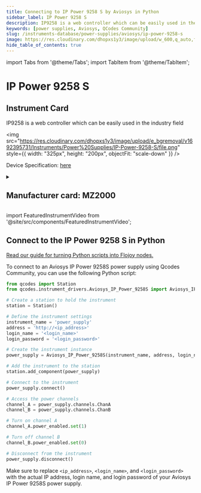 ```yaml
---
title: Connecting to IP Power 9258 S by Aviosys in Python
sidebar_label: IP Power 9258 S
description: IP9258 is a web controller which can be easily used in the industry field
keywords: [power supplies, Aviosys, QCodes Community]
slug: /instruments-database/power-supplies/aviosys/ip-power-9258-s
image: https://res.cloudinary.com/dhopxs1y3/image/upload/w_600,q_auto,f_auto/e_bgremoval/v1692395731/Instruments/Power%20Supplies/IP-Power-9258-S/file.jpg
hide_table_of_contents: true
---
```


import Tabs from '@theme/Tabs';
import TabItem from '@theme/TabItem';

# IP Power 9258 S

## Instrument Card

<div className="flex">

<div>

IP9258 is a web controller which can be easily used in the industry field

</div>

<img src="https://res.cloudinary.com/dhopxs1y3/image/upload/e_bgremoval/v1692395731/Instruments/Power%20Supplies/IP-Power-9258-S/file.png" style={{ width: "325px", height: "200px", objectFit: "scale-down" }} />

</div>

<div className="flex text-center">

<p>Device Specification: <a target="\_blank" href="https://www.aviosys.com/products/downloads/manuals/power/9258S-T-SP-TP_manual.pdf">here</a></p>

</div>

<details style={{ marginTop: "15px"}}>
<summary><h2>Manufacturer card: MZ2000</h2></summary>

<img src="https://res.cloudinary.com/dhopxs1y3/image/upload/v1692126000/Instruments/Vendor%20Logos/Aviosys.png" style={{ width: "100%", height: "170px",objectFit: "scale-down" }} />

**Aviosys** IP POWER is a remote power management device that allows you to control power on/off and monitor power status of connected devices.

<ul>
  <li>Headquarters: Taiwan</li>
  <li>Yearly Revenue (millions, USD): 5.0</li>
  <li>Vendor Website: <a href="https://www.aviosys.com/">here</a></li>
</ul>
</details>

import FeaturedInstrumentVideo from '@site/src/components/FeaturedInstrumentVideo';

<FeaturedInstrumentVideo category='WIDGET2000' manufacturer='MZ2000'></FeaturedInstrumentVideo>


## Connect to the IP Power 9258 S in Python

[Read our guide for turning Python scripts into Flojoy nodes.](https://docs.flojoy.ai/custom-nodes/creating-custom-node/)
<Tabs>

<TabItem value="Flojoy" label="Flojoy" className="flojoy-instrument-tabs">

<NodeCardCollection category='WIDGET2000' manufacturer='MZ2000'></NodeCardCollection>

</TabItem>
<TabItem value="QCodes Community" label="QCodes Community">

To connect to an Aviosys IP Power 9258S power supply using Qcodes Community, you can use the following Python script:

```python
from qcodes import Station
from qcodes.instrument_drivers.Aviosys_IP_Power_9258S import Aviosys_IP_Power_9258S

# Create a station to hold the instrument
station = Station()

# Define the instrument settings
instrument_name = 'power_supply'
address = 'http://<ip_address>'
login_name = '<login_name>'
login_password = '<login_password>'

# Create the instrument instance
power_supply = Aviosys_IP_Power_9258S(instrument_name, address, login_name, login_password)

# Add the instrument to the station
station.add_component(power_supply)

# Connect to the instrument
power_supply.connect()

# Access the power channels
channel_A = power_supply.channels.ChanA
channel_B = power_supply.channels.ChanB

# Turn on channel A
channel_A.power_enabled.set(1)

# Turn off channel B
channel_B.power_enabled.set(0)

# Disconnect from the instrument
power_supply.disconnect()
```

Make sure to replace `<ip_address>`, `<login_name>`, and `<login_password>` with the actual IP address, login name, and login password of your Aviosys IP Power 9258S power supply.

</TabItem>
</Tabs>